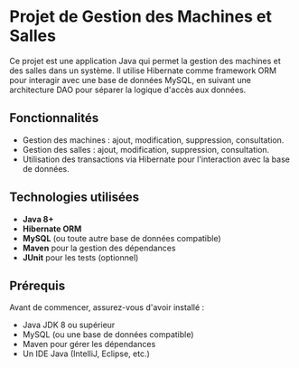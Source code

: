 # Projet de Gestion des Machines et Salles

Ce projet est une application Java qui permet la gestion des machines et des salles dans un système. Il utilise Hibernate comme framework ORM pour interagir avec une base de données MySQL, en suivant une architecture DAO pour séparer la logique d'accès aux données.


## Fonctionnalités

- Gestion des machines : ajout, modification, suppression, consultation.
- Gestion des salles : ajout, modification, suppression, consultation.
- Utilisation des transactions via Hibernate pour l'interaction avec la base de données.

## Technologies utilisées

- **Java 8+**
- **Hibernate ORM**
- **MySQL** (ou toute autre base de données compatible)
- **Maven** pour la gestion des dépendances
- **JUnit** pour les tests (optionnel)

## Prérequis

Avant de commencer, assurez-vous d'avoir installé :

- Java JDK 8 ou supérieur
- MySQL (ou une base de données compatible)
- Maven pour gérer les dépendances
- Un IDE Java (IntelliJ, Eclipse, etc.)
